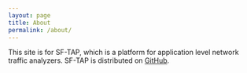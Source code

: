 ```yaml
---
layout: page
title: About
permalink: /about/
---
```


This site is for SF-TAP, which is a platform for application level network traffic analyzers.
SF-TAP is distributed on [GitHub](https://github.com/SF-TAP/ "GitHub").

